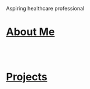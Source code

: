 Aspiring healthcare professional

<h1>
<a href="about.html" title="About Me">About Me</a>

&nbsp;

<a href="projects.html" title="Project">Projects</a>
<h1/>
